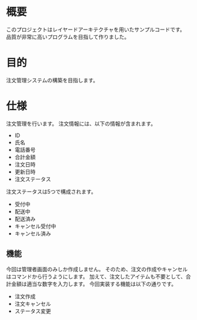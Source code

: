 # 概要
このプロジェクトはレイヤードアーキテクチャを用いたサンプルコードです。
品質が非常に高いプログラムを目指して作りました。

# 目的
注文管理システムの構築を目指します。

# 仕様
注文管理を行います。
注文情報には、以下の情報が含まれます。
- ID
- 氏名
- 電話番号
- 合計金額
- 注文日時
- 更新日時
- 注文ステータス

注文ステータスは5つで構成されます。
- 受付中
- 配送中
- 配送済み
- キャンセル受付中
- キャンセル済み

## 機能
今回は管理者画面のみしか作成しません。
そのため、注文の作成やキャンセルはコマンドから行うようにします。
加えて、注文したアイテムも不要として、合計金額は適当な数字を入力します。
今回実装する機能は以下の通りです。
- 注文作成
- 注文キャンセル
- ステータス変更
